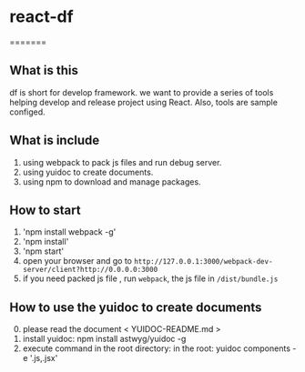 # react-df
=======

What is this
------
df is short for develop framework. we want to provide a series of tools helping develop and release project using React.
Also, tools are sample configed.

What is include
------
1. using webpack to pack js files and run debug server.
2. using yuidoc to create documents.
3. using npm to download and manage packages.

How to start
------
1. 'npm install webpack -g'
2. 'npm install' 
3. 'npm start'
4.  open your browser and go to `http://127.0.0.1:3000/webpack-dev-server/client?http://0.0.0.0:3000`
5. if you need packed js file , run `webpack`, the js file in `/dist/bundle.js`

How to use the yuidoc to create documents
------
0. please read the document < YUIDOC-README.md > 
1. install yuidoc: npm install astwyg/yuidoc -g
2. execute command in the root directory: in the root: yuidoc components -e '.js,.jsx'